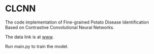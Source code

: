 # CLCNN
The code implementation of Fine-grained Potato Disease Identification Based on Contrastive Convolutional Neural Networks.

The data link is at [www](https://drive.google.com/file/d/1UXmLMGnwSz1FVKx9ia8erUV_gDaD7bta/view?usp=share_link).

Run main.py to train the model.
